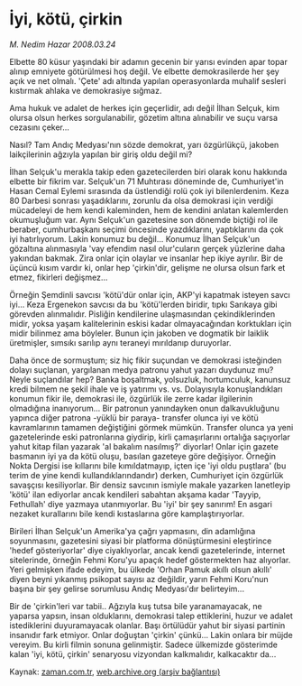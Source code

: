 # İyi, kötü, çirkin

*M. Nedim Hazar 2008.03.24*

<tr><td class="metin" colspan="2" style="padding-top: 20px; padding-left: 5px; padding-right: 10px;">Elbette 80 küsur yaşındaki bir adamın gecenin bir yarısı evinden apar topar alınıp emniyete götürülmesi hoş değil. Ve elbette demokrasilerde her şey açık ve net olmalı. 'Çete' adı altında yapılan operasyonlarda muhalif sesleri kıstırmak ahlaka ve demokrasiye sığmaz.</td></tr><tr><td class="metin" colspan="2" style="padding-top: 20px; padding-left: 5px; padding-right: 10px;"><p>Ama hukuk ve adalet de herkes için geçerlidir, adı değil İlhan Selçuk, kim olursa olsun herkes sorgulanabilir, gözetim altına alınabilir ve suçu varsa cezasını çeker... 
<p>Nasıl? Tam Andıç Medyası'nın sözde demokrat, yarı özgürlükçü, jakoben laikçilerinin ağzıyla yapılan bir giriş oldu değil mi? 
<p>İlhan Selçuk'u merakla takip eden gazetecilerden biri olarak konu hakkında elbette bir fikrim var. Selçuk'un 71 Muhtırası döneminde de, Cumhuriyet'in Hasan Cemal Eylemi sırasında da üstlendiği rolü çok iyi bilenlerdenim. Keza 80 Darbesi sonrası yaşadıklarını, zorunlu da olsa demokrasi için verdiği mücadeleyi de hem kendi kaleminden, hem de kendini anlatan kalemlerden okumuşluğum var. Aynı Selçuk'un gazetesine son dönemde biçtiği rol ile beraber, cumhurbaşkanı seçimi öncesinde yazdıklarını, yaptıklarını da çok iyi hatırlıyorum. Lakin konumuz bu değil... Konumuz İlhan Selçuk'un gözaltına alınmasıyla 'vay efendim nasıl olur'cuların gerçek yüzlerine daha yakından bakmak. Zira onlar için olaylar ve insanlar hep ikiye ayrılır. Bir de üçüncü kısım vardır ki, onlar hep 'çirkin'dir, gelişme ne olursa olsun fark et etmez, fikirleri değişmez... 
<p>Örneğin Şemdinli savcısı 'kötü'dür onlar için, AKP'yi kapatmak isteyen savcı iyi... Keza Ergenekon savcısı da bu 'kötü'lerden biridir, tıpkı Sarıkaya gibi görevden alınmalıdır. Pisliğin kendilerine ulaşmasından çekindiklerinden midir, yoksa yaşam kalitelerinin eskisi kadar olmayacağından korktukları için midir bilinmez ama böyleler. Bunun için jakoben ve dogmatik bir laiklik üretmişler, sımsıkı sarılıp aynı teraneyi mırıldanıp duruyorlar. 
<p>Daha önce de sormuştum; siz hiç fikir suçundan ve demokrasi isteğinden dolayı suçlanan, yargılanan medya patronu yahut yazarı duydunuz mu? Neyle suçlandılar hep? Banka boşaltmak, yolsuzluk, hortumculuk, kanunsuz kredi bilmem ne şekil ihale ve iş yatırımı vs. vs. Dolayısıyla konuşlandıkları konumun fikir ile, demokrasi ile, özgürlük ile zerre kadar ilgilerinin olmadığına inanıyorum... Bir patronun yanındayken onun dalkavukluğunu yapınca diğer patrona -yüklü bir paraya- transfer olunca iyi ve kötü kavramlarının tamamen değiştiğini görmek mümkün. Transfer olunca ya yeni gazetelerinde eski patronlarına giydirip, kirli çamaşırlarını ortalığa saçıyorlar yahut kitap filan yazarak 'al bakalım nasılmış?' diyorlar! Onlar için gazete basmanın iyi ya da kötü oluşu, basılan gazeteye göre değişiyor. Örneğin Nokta Dergisi ise kıllarını bile kımıldatmayıp, içten içe 'iyi oldu puştlara' (bu terim de yine kendi kullandıklarındandır) derken, Cumhuriyet için özgürlük savaşçısı kesiliyorlar. Bir densiz savcının ismiyle makale yazarken lanetleyip 'kötü' ilan ediyorlar ancak kendileri sabahtan akşama kadar 'Tayyip, Fethullah' diye yazmaya utanmıyorlar. Bu 'iyi' bir şey sanırım! En asgari nezaket kurallarını bile kendi kıstaslarına göre kamplaştırıyorlar. 
<p>Birileri İlhan Selçuk'un Amerika'ya çağrı yapmasını, din adamlığına soyunmasını, gazetesini siyasi bir platforma dönüştürmesini eleştirince 'hedef gösteriyorlar' diye ciyaklıyorlar, ancak kendi gazetelerinde, internet sitelerinde, örneğin Fehmi Koru'yu apaçık hedef göstermekten haz alıyorlar. Yeri gelmişken ifade edeyim, bu ülkede 'Orhan Pamuk akıllı olsun akıllı' diyen beyni yıkanmış psikopat sayısı az değildir, yarın Fehmi Koru'nun başına bir şey gelirse sorumlusu Andıç Medyası'dır belirteyim...
<p>Bir de 'çirkin'leri var tabii.. Ağzıyla kuş tutsa bile yaranamayacak, ne yaparsa yapsın, insan olduklarını, demokrasi talep ettiklerini, huzur ve adalet istediklerini duyuramayacak olanlar. Başı örtülüdür yahut bir siyasi partinin insanıdır fark etmiyor. Onlar doğuştan 'çirkin' çünkü... Lakin onlara bir müjde vereyim. Bu kirli filmin sonuna gelinmiştir. Sadece ülkemizde gösterimde kalan 'iyi, kötü, çirkin' senaryosu vizyondan kalkmalıdır, kalkacaktır da...<br/></p></p></p></p></p></p></p></td></tr>

Kaynak: [zaman.com.tr](http://zaman.com.tr/yazar.do?yazino=668387), [web.archive.org (arşiv bağlantısı)](http://web.archive.org/web/20080416121150/http://www.zaman.com.tr:80/yazar.do?yazino=668387)
